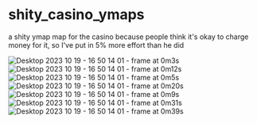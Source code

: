 #
#
#
#
#
#
#
#
#
#
#
#
#
#
#
#
#
#
#
# shity_casino_ymaps
a shity ymap map for the casino because people think it's okay to charge money for it, so I've put in 5% more effort than he did

![Desktop 2023 10 19 - 16 50 14 01 - frame at 0m3s](https://github.com/jimgordon20/shity_casino_ymaps/assets/110393030/c18ebf16-c3e3-4b01-9bc3-5d3f9aa864d0)
![Desktop 2023 10 19 - 16 50 14 01 - frame at 0m12s](https://github.com/jimgordon20/shity_casino_ymaps/assets/110393030/59edbb2c-7258-47c4-9fed-b2f1308b0ffa)
![Desktop 2023 10 19 - 16 50 14 01 - frame at 0m5s](https://github.com/jimgordon20/shity_casino_ymaps/assets/110393030/e53a55b7-bbe7-4edc-90e4-b750d83026f4)
![Desktop 2023 10 19 - 16 50 14 01 - frame at 0m20s](https://github.com/jimgordon20/shity_casino_ymaps/assets/110393030/6e8d3b2b-6a36-444f-9781-c6d9292d5c8f)
![Desktop 2023 10 19 - 16 50 14 01 - frame at 0m9s](https://github.com/jimgordon20/shity_casino_ymaps/assets/110393030/18a297f0-a072-47d9-8368-349f95034581)
![Desktop 2023 10 19 - 16 50 14 01 - frame at 0m31s](https://github.com/jimgordon20/shity_casino_ymaps/assets/110393030/f2ab9bf8-2526-43cd-93d5-ec697e5ce498)
![Desktop 2023 10 19 - 16 50 14 01 - frame at 0m39s](https://github.com/jimgordon20/shity_casino_ymaps/assets/110393030/b1e440d3-dddc-43d4-9d6c-e645de891621)












